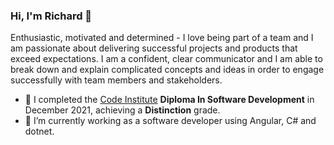 ### Hi, I'm Richard 👋

<!--
**richardhenyash/richardhenyash** is a ✨ _special_ ✨ repository because its `README.md` (this file) appears on your GitHub profile.

Here are some ideas to get you started:

- 🔭 I have recently completed the [Code Institute](https://codeinstitute.net/)Diploma In Software Development, achieving a **Distinction** grade. ...
- 🌱 I’m currently learning ...
- 👯 I’m looking to collaborate on ...
- 🤔 I’m looking for help with ...
- 💬 Ask me about ...
- 📫 How to reach me: ...
- 😄 Pronouns: ...
- ⚡ Fun fact: ...
-->

Enthusiastic, motivated and determined - I love being part of a team and I am passionate about delivering successful projects and products that exceed expectations. I am a confident, clear communicator and I am able to break down and explain complicated concepts and ideas in order to engage successfully with team members and stakeholders.  
- 🔭 I completed the [Code Institute](https://codeinstitute.net/) **Diploma In Software Development** in December 2021, achieving a **Distinction** grade.
- 🌱 I’m currently working as a software developer using Angular, C# and dotnet.
